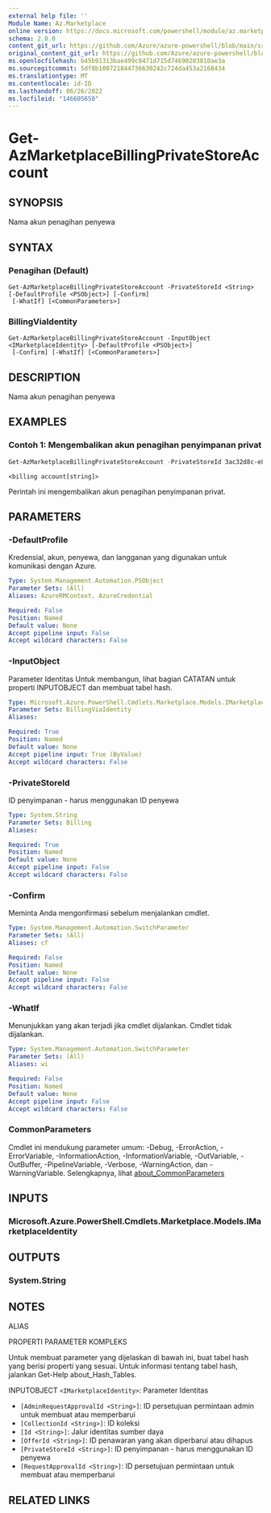 ```yaml
---
external help file: ''
Module Name: Az.Marketplace
online version: https://docs.microsoft.com/powershell/module/az.marketplace/get-azmarketplacebillingprivatestoreaccount
schema: 2.0.0
content_git_url: https://github.com/Azure/azure-powershell/blob/main/src/Marketplace/Marketplace/help/Get-AzMarketplaceBillingPrivateStoreAccount.md
original_content_git_url: https://github.com/Azure/azure-powershell/blob/main/src/Marketplace/Marketplace/help/Get-AzMarketplaceBillingPrivateStoreAccount.md
ms.openlocfilehash: b45b91313bae499c8471d715d74690203810ae3a
ms.sourcegitcommit: 5df8b100721844736630242c724da453a2168434
ms.translationtype: MT
ms.contentlocale: id-ID
ms.lasthandoff: 06/26/2022
ms.locfileid: "146605650"
---
```

# Get-AzMarketplaceBillingPrivateStoreAccount

## SYNOPSIS
Nama akun penagihan penyewa

## SYNTAX

### Penagihan (Default)
```
Get-AzMarketplaceBillingPrivateStoreAccount -PrivateStoreId <String> [-DefaultProfile <PSObject>] [-Confirm]
 [-WhatIf] [<CommonParameters>]
```

### BillingViaIdentity
```
Get-AzMarketplaceBillingPrivateStoreAccount -InputObject <IMarketplaceIdentity> [-DefaultProfile <PSObject>]
 [-Confirm] [-WhatIf] [<CommonParameters>]
```

## DESCRIPTION
Nama akun penagihan penyewa

## EXAMPLES

### Contoh 1: Mengembalikan akun penagihan penyimpanan privat 
```powershell
Get-AzMarketplaceBillingPrivateStoreAccount -PrivateStoreId 3ac32d8c-e888-4dc6-b4ff-be4d755af13a
```

```output
<billing account[string]>
```

Perintah ini mengembalikan akun penagihan penyimpanan privat.

## PARAMETERS

### -DefaultProfile
Kredensial, akun, penyewa, dan langganan yang digunakan untuk komunikasi dengan Azure.

```yaml
Type: System.Management.Automation.PSObject
Parameter Sets: (All)
Aliases: AzureRMContext, AzureCredential

Required: False
Position: Named
Default value: None
Accept pipeline input: False
Accept wildcard characters: False
```

### -InputObject
Parameter Identitas Untuk membangun, lihat bagian CATATAN untuk properti INPUTOBJECT dan membuat tabel hash.

```yaml
Type: Microsoft.Azure.PowerShell.Cmdlets.Marketplace.Models.IMarketplaceIdentity
Parameter Sets: BillingViaIdentity
Aliases:

Required: True
Position: Named
Default value: None
Accept pipeline input: True (ByValue)
Accept wildcard characters: False
```

### -PrivateStoreId
ID penyimpanan - harus menggunakan ID penyewa

```yaml
Type: System.String
Parameter Sets: Billing
Aliases:

Required: True
Position: Named
Default value: None
Accept pipeline input: False
Accept wildcard characters: False
```

### -Confirm
Meminta Anda mengonfirmasi sebelum menjalankan cmdlet.

```yaml
Type: System.Management.Automation.SwitchParameter
Parameter Sets: (All)
Aliases: cf

Required: False
Position: Named
Default value: None
Accept pipeline input: False
Accept wildcard characters: False
```

### -WhatIf
Menunjukkan yang akan terjadi jika cmdlet dijalankan.
Cmdlet tidak dijalankan.

```yaml
Type: System.Management.Automation.SwitchParameter
Parameter Sets: (All)
Aliases: wi

Required: False
Position: Named
Default value: None
Accept pipeline input: False
Accept wildcard characters: False
```

### CommonParameters
Cmdlet ini mendukung parameter umum: -Debug, -ErrorAction, -ErrorVariable, -InformationAction, -InformationVariable, -OutVariable, -OutBuffer, -PipelineVariable, -Verbose, -WarningAction, dan -WarningVariable. Selengkapnya, lihat [about_CommonParameters](http://go.microsoft.com/fwlink/?LinkID=113216)

## INPUTS

### Microsoft.Azure.PowerShell.Cmdlets.Marketplace.Models.IMarketplaceIdentity

## OUTPUTS

### System.String

## NOTES

ALIAS

PROPERTI PARAMETER KOMPLEKS

Untuk membuat parameter yang dijelaskan di bawah ini, buat tabel hash yang berisi properti yang sesuai. Untuk informasi tentang tabel hash, jalankan Get-Help about_Hash_Tables.


INPUTOBJECT `<IMarketplaceIdentity>`: Parameter Identitas
  - `[AdminRequestApprovalId <String>]`: ID persetujuan permintaan admin untuk membuat atau memperbarui
  - `[CollectionId <String>]`: ID koleksi
  - `[Id <String>]`: Jalur identitas sumber daya
  - `[OfferId <String>]`: ID penawaran yang akan diperbarui atau dihapus
  - `[PrivateStoreId <String>]`: ID penyimpanan - harus menggunakan ID penyewa
  - `[RequestApprovalId <String>]`: ID persetujuan permintaan untuk membuat atau memperbarui

## RELATED LINKS

